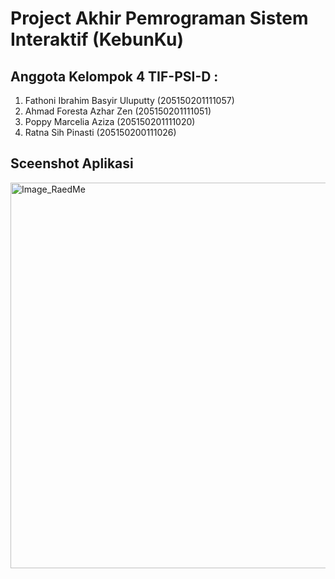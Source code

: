 # Project Akhir Pemrograman Sistem Interaktif (KebunKu)

## Anggota Kelompok 4 TIF-PSI-D : 
1. Fathoni Ibrahim Basyir Uluputty (205150201111057)
2. Ahmad Foresta Azhar Zen (205150201111051)
3. Poppy Marcelia Aziza (205150201111020)
4. Ratna Sih Pinasti (205150200111026)

## Sceenshot Aplikasi

<img width="617" alt="Image_RaedMe" src="https://user-images.githubusercontent.com/121041485/208467880-64fcbef8-189d-46fa-bb87-2d0b0666f6f5.png">
